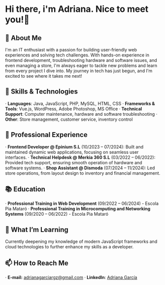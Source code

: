 # Hi there, i'm Adriana. Nice to meet you!👋

## 🚀 About Me
I'm an IT enthusiast with a passion for building user-friendly web experiences and solving tech challenges. With hands-on experience in frontend development, troubleshooting hardware and software issues, and even managing a store, I'm always eager to tackle new problems and learn from every project I dive into. My journey in tech has just begun, and I'm excited to see where it takes me next!

## 🔧 Skills & Technologies
· **Languages**: Java, JavaScript, PHP, MySQL, HTML, CSS
· **Frameworks & Tools**: Vue.js, WordPress, Adobe Photoshop, MS Office
· **Technical Support**: Computer maintenance, hardware and software troubleshooting
· **Other**: Store management, customer service, inventory control

## 💼 Professional Experience
· **Frontend Developer @ Epinium S.L** (10/2023 – 07/2024): Built and maintained dynamic web applications, focusing on seamless user interfaces.
· **Technical Helpdesk @ Merkia 360 S.L** (03/2022 – 06/2022): Provided tech support, ensuring smooth operation of hardware and software systems.
· **Shop Assistant @ Dismoda** (07/2024 – 11/2024): Led store operations, from layout design to inventory and financial management.

## 📚 Education
· **Professional Training in Web Development** (09/2022 – 06/2024) - Escola Pia Mataró
· **Professional Training in Microcomputing and Networking Systems** (09/2020 – 06/2022) - Escola Pia Mataró

## 🌱 What I’m Learning
Currently deepening my knowledge of modern JavaScript frameworks and cloud technologies to further enhance my skills as a developer.

## 📫 How to Reach Me
· **E-mail:** [adrianagarciargz@gmail.com](mailto:adrianagarciargz@gmail.com)
· **LinkedIn**: [Adriana García](https://www.linkedin.com/in/adriana-garcia-817005292/)
